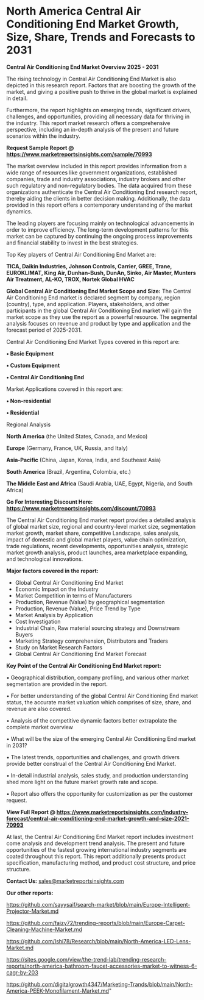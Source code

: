 # North America Central Air Conditioning End Market Growth, Size, Share, Trends and Forecasts to 2031

<Strong> Central Air Conditioning End Market Overview 2025 - 2031</strong>

The rising technology in Central Air Conditioning End Market is also depicted in this research report. Factors that are boosting the growth of the market, and giving a positive push to thrive in the global market is explained in detail.

Furthermore, the report highlights on emerging trends, significant drivers, challenges, and opportunities, providing all necessary data for thriving in the industry. This report market research offers a comprehensive perspective, including an in-depth analysis of the present and future scenarios within the industry.

<strong>Request Sample Report @ <a href=https://www.marketreportsinsights.com/sample/70993>https://www.marketreportsinsights.com/sample/70993</a></strong>

The market overview included in this report provides information from a wide range of resources like government organizations, established companies, trade and industry associations, industry brokers and other such regulatory and non-regulatory bodies. The data acquired from these organizations authenticate the Central Air Conditioning End research report, thereby aiding the clients in better decision making. Additionally, the data provided in this report offers a contemporary understanding of the market dynamics.

The leading players are focusing mainly on technological advancements in order to improve efficiency. The long-term development patterns for this market can be captured by continuing the ongoing process improvements and financial stability to invest in the best strategies.

Top Key players of Central Air Conditioning End Market are:

<strong>TICA, Daikin Industries, Johnson Controls, Carrier, GREE, Trane, EUROKLIMAT, King Air, Dunhan-Bush, DunAn, Sinko, Air Master, Munters Air Treatment, AL-KO, TROX, Nortek Global HVAC</strong>

<strong><b>Global Central Air Conditioning End Market Scope and Size:</b></strong>
The Central Air Conditioning End market is declared segment by company, region (country), type, and application. Players, stakeholders, and other participants in the global Central Air Conditioning End market will gain the market scope as they use the report as a powerful resource. The segmental analysis focuses on revenue and product by type and application and the forecast period of 2025-2031.

Central Air Conditioning End Market Types covered in this report are:

<strong>• Basic Equipment

• Custom Equipment

• Central Air Conditioning End</strong>

Market Applications covered in this report are:

<strong>• Non-residential

• Residential</strong> 

Regional Analysis

<strong>North America</strong> (the United States, Canada, and Mexico)

<strong>Europe</strong> (Germany, France, UK, Russia, and Italy)

<strong>Asia-Pacific</strong> (China, Japan, Korea, India, and Southeast Asia)

<strong>South America</strong> (Brazil, Argentina, Colombia, etc.)

<strong>The Middle East and Africa</strong> (Saudi Arabia, UAE, Egypt, Nigeria, and South Africa)

<strong>Go For Interesting Discount Here: <a href=https://www.marketreportsinsights.com/discount/70993>https://www.marketreportsinsights.com/discount/70993</a></strong>

The Central Air Conditioning End market report provides a detailed analysis of global market size, regional and country-level market size, segmentation market growth, market share, competitive Landscape, sales analysis, impact of domestic and global market players, value chain optimization, trade regulations, recent developments, opportunities analysis, strategic market growth analysis, product launches, area marketplace expanding, and technological innovations.

<strong><b>Major factors covered in the report:</b></strong>
<ul>
  <li>Global Central Air Conditioning End Market </li>
  <li>Economic Impact on the Industry</li>
  <li>Market Competition in terms of Manufacturers</li>
  <li>Production, Revenue (Value) by geographical segmentation</li>
  <li>Production, Revenue (Value), Price Trend by Type</li>
  <li>Market Analysis by Application</li>
  <li>Cost Investigation</li>
  <li>Industrial Chain, Raw material sourcing strategy and Downstream Buyers</li>
  <li>Marketing Strategy comprehension, Distributors and Traders</li>
  <li>Study on Market Research Factors</li>
  <li>Global Central Air Conditioning End Market Forecast</li>
</ul>

<strong><b>Key Point of the Central Air Conditioning End Market report:</b></strong>

• Geographical distribution, company profiling, and various other market segmentation are provided in the report.

• For better understanding of the global Central Air Conditioning End market status, the accurate market valuation which comprises of size, share, and revenue are also covered.

• Analysis of the competitive dynamic factors better extrapolate the complete market overview

• What will be the size of the emerging Central Air Conditioning End market in 2031?

• The latest trends, opportunities and challenges, and growth drivers provide better construal of the Central Air Conditioning End Market.

• In-detail industrial analysis, sales study, and production understanding shed more light on the future market growth rate and scope.

• Report also offers the opportunity for customization as per the customer request.

<strong><b>View Full Report @ <a href=https://www.marketreportsinsights.com/industry-forecast/central-air-conditioning-end-market-growth-and-size-2021-70993>https://www.marketreportsinsights.com/industry-forecast/central-air-conditioning-end-market-growth-and-size-2021-70993</a></b></strong>


At last, the Central Air Conditioning End Market report includes investment come analysis and development trend analysis. The present and future opportunities of the fastest growing international industry segments are coated throughout this report. This report additionally presents product specification, manufacturing method, and product cost structure, and price structure.

<strong>Contact Us:</strong>
sales@marketreportsinsights.com

<strong>Our other reports:</strong>

<a href=https://github.com/sayysaif/search-market/blob/main/Europe-Intelligent-Projector-Market.md>https://github.com/sayysaif/search-market/blob/main/Europe-Intelligent-Projector-Market.md</a>

<a href=https://github.com/faizy72/trending-reports/blob/main/Europe-Carpet-Cleaning-Machine-Market.md>https://github.com/faizy72/trending-reports/blob/main/Europe-Carpet-Cleaning-Machine-Market.md</a>

<a href=https://github.com/Ishi78/Research/blob/main/North-America-LED-Lens-Market.md>https://github.com/Ishi78/Research/blob/main/North-America-LED-Lens-Market.md</a>

<a href=https://sites.google.com/view/the-trend-lab/trending-research-reports/north-america-bathroom-faucet-accessories-market-to-witness-6-cagr-by-203>https://sites.google.com/view/the-trend-lab/trending-research-reports/north-america-bathroom-faucet-accessories-market-to-witness-6-cagr-by-203</a>

<a href=https://github.com/digitalgrowth4347/Marketing-Trands/blob/main/North-America-PEEK-Monofilament-Market.md>https://github.com/digitalgrowth4347/Marketing-Trands/blob/main/North-America-PEEK-Monofilament-Market.md</a>"
